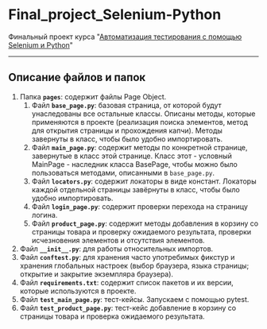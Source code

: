 # Final_project_Selenium-Python
Финальный проект курса "[Автоматизация тестирования с помощью Selenium и Python](https://stepik.org/course/575)"
____

## Описание файлов и папок

1. Папка **`pages`**: содержит файлы Page Object.
    1. Файл **`base_page.py`**: базовая страница, от которой будут унаследованы все остальные классы. Описаны методы, которые применяются в проекте (реализация поиска элементов, метод для открытия страницы и прохождения капчи). Методы завернуты в класс, чтобы было удобно импортировать. 
    2. Файл **`main_page.py`**: содержит методы по конкретной странице, завернутые в класс этой странице. Класс этот - условный MainPage - наследник класса BasePage, чтобы можно было пользоваться методами, описанными в `base_page.py`.
    3. Файл **`locators.py`**: содержит локаторы в виде констант. Локаторы каждой отдельной страницы завёрнуты в класс, чтобы было удобно импортировать.
    4. Файл **`login_page.py`**: содержит проверки перехода на страницу логина.
    5. Файл **`product_page.py`**: содержит методы добавления в корзину со страницы товара и проверку ожидаемого результата, проверки исчезновения элементов и отсутствия элементов.
2. Файл **`__init__.py`**: для работы относительных импортов.
3. Файл **`conftest.py`**: для хранения часто употребимых фикстур и хранения глобальных настроек (выбор браузера, языка страницы; открытие и закрытие экземпляра браузера).
4. Файл **`requirements.txt`**: содержит список пакетов и их версии, которые используются в проекте.
5. Файл **`test_main_page.py`**: тест-кейсы. Запускаем с помощью pytest.
6. Файл **`test_product_page.py`**: тест-кейс добавление в корзину со страницы товара и проверка ожидаемого результата.